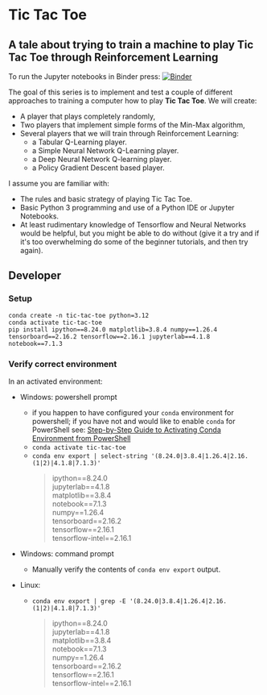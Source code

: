 # Tic Tac Toe 
## A tale about trying to train a machine to play Tic Tac Toe through Reinforcement Learning

To run the Jupyter notebooks in Binder press:  [![Binder](https://mybinder.org/badge.svg)](https://mybinder.org/v2/gh/fcarsten/tic-tac-toe/master)

The goal of this series is to implement and test a couple of different approaches to 
training a computer how to play **Tic Tac Toe**. We will create:

* A player that plays completely randomly, 
* Two players that implement simple forms of the Min-Max algorithm, 
* Several players that we will train through Reinforcement Learning:
    * a Tabular Q-Learning player.
    * a Simple Neural Network Q-Learning player.
    * a Deep Neural Network Q-learning player.
    * a Policy Gradient Descent based player.

I assume you are familiar with:
* The rules and basic strategy of playing Tic Tac Toe.
* Basic Python 3 programming and use of a Python IDE or Jupyter Notebooks.
* At least rudimentary knowledge of Tensorflow and Neural Networks would be helpful, but you might be able to do 
without (give it a try and if it's too overwhelming do some of the beginner tutorials, 
and then try again).

## Developer

### Setup

```
conda create -n tic-tac-toe python=3.12
conda activate tic-tac-toe
pip install ipython==8.24.0 matplotlib=3.8.4 numpy==1.26.4 tensorboard==2.16.2 tensorflow==2.16.1 jupyterlab==4.1.8 notebook==7.1.3
```

### Verify correct environment

In an activated environment:

- Windows: powershell prompt
  - if you happen to have configured your `conda` environment for powershell; if you have not and would like to enable `conda` for PowerShell see: [Step-by-Step Guide to Activating Conda Environment from PowerShell](https://saturncloud.io/blog/activating-conda-environment-from-powershell-a-guide-for-data-scientists/)
  - `conda activate tic-tac-toe`
  - `conda env export | select-string '(8.24.0|3.8.4|1.26.4|2.16.(1|2)|4.1.8|7.1.3)'`
    > ipython==8.24.0 <br/>
      jupyterlab==4.1.8 <br/>
      matplotlib==3.8.4 <br/>
      notebook==7.1.3 <br/>
      numpy==1.26.4 <br/>
      tensorboard==2.16.2 <br/>
      tensorflow==2.16.1 <br/>
      tensorflow-intel==2.16.1 <br/>

- Windows: command prompt
  - Manually verify the contents of `conda env export` output.

- Linux:
  - `conda env export | grep -E '(8.24.0|3.8.4|1.26.4|2.16.(1|2)|4.1.8|7.1.3)'`
    > ipython==8.24.0 <br/>
      jupyterlab==4.1.8 <br/>
      matplotlib==3.8.4 <br/>
      notebook==7.1.3 <br/>
      numpy==1.26.4 <br/>
      tensorboard==2.16.2 <br/>
      tensorflow==2.16.1 <br/>
      tensorflow-intel==2.16.1 <br/>
